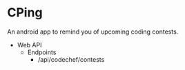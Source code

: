 # CPing
An android app to remind you of upcoming coding contests.
- Web API
  - Endpoints
    - /api/codechef/contests

